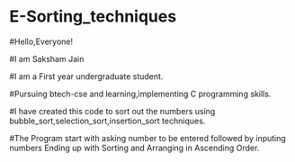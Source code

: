 # E-Sorting_techniques
#Hello,Everyone!

#I am Saksham Jain

#I am a First year undergraduate student.

#Pursuing btech-cse and learning,implementing C programming skills.

#I have created this code to sort out the numbers using bubble_sort,selection_sort,insertion_sort techniques.


#The Program start with asking number to be entered followed by inputing numbers Ending up with Sorting and Arranging in Ascending Order.

